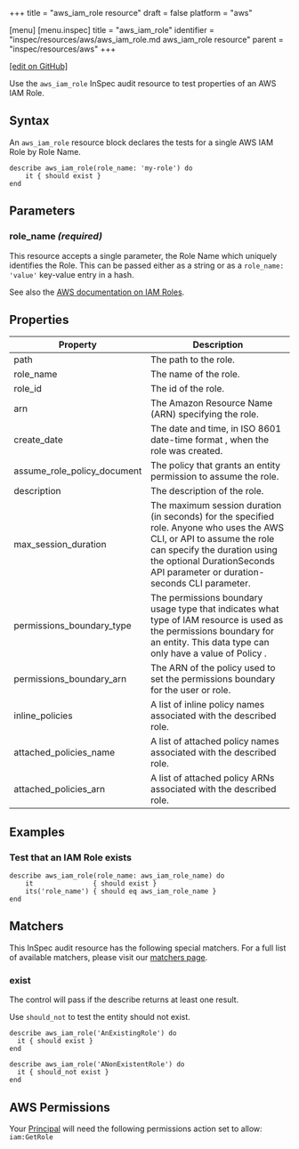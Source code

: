 +++
title = "aws_iam_role resource"
draft = false
platform = "aws"

[menu]
  [menu.inspec]
    title = "aws_iam_role"
    identifier = "inspec/resources/aws/aws_iam_role.md aws_iam_role resource"
    parent = "inspec/resources/aws"
+++

[\[edit on GitHub\]](https://github.com/inspec/inspec/blob/master/www/content/inspec/resources/aws_iam_role.md)

Use the `aws_iam_role` InSpec audit resource to test properties of an AWS IAM Role.

## Syntax

An `aws_iam_role` resource block declares the tests for a single AWS IAM Role by Role Name.

    describe aws_iam_role(role_name: 'my-role') do
        it { should exist }
    end

## Parameters

### role_name _(required)_

This resource accepts a single parameter, the Role Name which uniquely identifies the Role.
This can be passed either as a string or as a `role_name: 'value'` key-value entry in a hash.

See also the [AWS documentation on IAM Roles](https://docs.aws.amazon.com/IAM/latest/UserGuide/id_roles.html).

## Properties

| Property                    | Description                                                                                                                                                                                                                           |
| --------------------------- | ------------------------------------------------------------------------------------------------------------------------------------------------------------------------------------------------------------------------------------- |
| path                        | The path to the role.                                                                                                                                                                                                                 |
| role_name                   | The name of the role.                                                                                                                                                                                                                 |
| role_id                     | The id of the role.                                                                                                                                                                                                                   |
| arn                         | The Amazon Resource Name (ARN) specifying the role.                                                                                                                                                                                   |
| create_date                 | The date and time, in ISO 8601 date-time format , when the role was created.                                                                                                                                                          |
| assume_role_policy_document | The policy that grants an entity permission to assume the role.                                                                                                                                                                       |
| description                 | The description of the role.                                                                                                                                                                                                          |
| max_session_duration        | The maximum session duration (in seconds) for the specified role. Anyone who uses the AWS CLI, or API to assume the role can specify the duration using the optional DurationSeconds API parameter or duration-seconds CLI parameter. |
| permissions_boundary_type   | The permissions boundary usage type that indicates what type of IAM resource is used as the permissions boundary for an entity. This data type can only have a value of Policy .                                                      |
| permissions_boundary_arn    | The ARN of the policy used to set the permissions boundary for the user or role.                                                                                                                                                      |
| inline_policies             | A list of inline policy names associated with the described role.                                                                                                                                                                     |
| attached_policies_name      | A list of attached policy names associated with the described role.                                                                                                                                                                   |
| attached_policies_arn       | A list of attached policy ARNs associated with the described role.                                                                                                                                                                    |

## Examples

### Test that an IAM Role exists

    describe aws_iam_role(role_name: aws_iam_role_name) do
        it               { should exist }
        its('role_name') { should eq aws_iam_role_name }
    end

## Matchers

This InSpec audit resource has the following special matchers. For a full list of available matchers, please visit our [matchers page](/inspec/matchers/).

### exist

The control will pass if the describe returns at least one result.

Use `should_not` to test the entity should not exist.

    describe aws_iam_role('AnExistingRole') do
      it { should exist }
    end

    describe aws_iam_role('ANonExistentRole') do
      it { should_not exist }
    end

## AWS Permissions

Your [Principal](https://docs.aws.amazon.com/IAM/latest/UserGuide/intro-structure.html#intro-structure-principal) will need the following permissions action set to allow:
`iam:GetRole`
